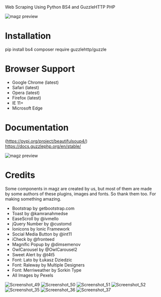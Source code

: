 Web Scraping Using Python BS4 and GuzzleHTTP PHP

![magz preview](https://raw.githubusercontent.com/nauvalazhar/Magz/master/images/preview.png "Magz Preview")


# Installation
pip install bs4
composer require guzzlehttp/guzzle



# Browser Support
- Google Chrome (latest)
- Safari (latest)
- Opera (latest)
- Firefox (latest)
- IE 11+
- Microsoft Edge

# Documentation
(https://pypi.org/project/beautifulsoup4/)
https://docs.guzzlephp.org/en/stable/

![magz preview](https://drive.google.com/file/d/1e05W_lyYM22kNmvLZic33B8Lshj96tPz/view?usp=sharing)

# Credits
Some components in magz are created by us, but most of them are made by some authors of these plugins, images and fonts. So thank them too. For making something amazing.
- Bootstrap by getbootstrap.com
- Toast by @kamranahmedse
- EaseScroll by @ivmello
- jQuery Number by @customd
- Ionicons by Ionic Framework
- Social Media Button by @int11
- iCheck by @fronteed
- Magnific Popup by @dimsemenov
- OwlCarousel by @OwlCarousel2
- Sweet Alert by @t4t5
- Font: Lato by Łukasz Dziedzic
- Font: Raleway by Multiple Designers
- Font: Merriweather by Sorkin Type
- All Images by Pexels

![Screenshot_49](https://user-images.githubusercontent.com/80109631/115889345-b64b1680-a408-11eb-9e50-adad343ac5a7.png)
![Screenshot_50](https://user-images.githubusercontent.com/80109631/115889362-b8ad7080-a408-11eb-9853-45eb1b1bad1a.png)
![Screenshot_51](https://user-images.githubusercontent.com/80109631/115889366-b9de9d80-a408-11eb-8ad5-814666ca418f.png)
![Screenshot_52](https://user-images.githubusercontent.com/80109631/115889371-ba773400-a408-11eb-8c21-a9ccc161ba57.png)
![Screenshot_35](https://user-images.githubusercontent.com/80109631/115889540-e2ff2e00-a408-11eb-88b6-4a4ab01fdf41.png)
![Screenshot_36](https://user-images.githubusercontent.com/80109631/115889549-e4c8f180-a408-11eb-9ca9-37a55aaae2be.png)
![Screenshot_37](https://user-images.githubusercontent.com/80109631/115889554-e5618800-a408-11eb-884e-5bf716603e71.png)


